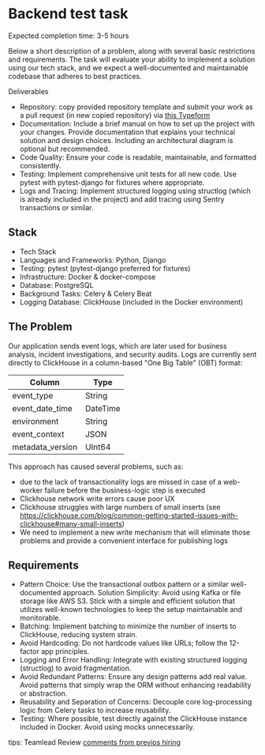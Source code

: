 # Backend test task

Expected completion time: 3-5 hours

Below a short description of a problem, along with several basic restrictions and requirements. The task will evaluate your ability to implement a solution using our tech stack, and we expect a well-documented and maintainable codebase that adheres to best practices.

Deliverables
- Repository: copy provided repository template and submit your work as a pull request (in new copied repository) via [this Typeform](https://hiretechfast.typeform.com/to/QZ55qiDi)
- Documentation: Include a brief manual on how to set up the project with your changes. Provide documentation that explains your technical solution and design choices. Including an architectural diagram is optional but recommended.
- Code Quality: Ensure your code is readable, maintainable, and formatted consistently.
- Testing: Implement comprehensive unit tests for all new code. Use pytest with pytest-django for fixtures where appropriate.
- Logs and Tracing: Implement structured logging using structlog (which is already included in the project) and add tracing using Sentry transactions or similar.


## Stack

- Tech Stack
- Languages and Frameworks: Python, Django
- Testing: pytest (pytest-django preferred for fixtures)
- Infrastructure: Docker & docker-compose
- Database: PostgreSQL
- Background Tasks: Celery & Celery Beat
- Logging Database: ClickHouse (included in the Docker environment)

## The Problem
Our application sends event logs, which are later used for business analysis, incident investigations, and security audits. Logs are currently sent directly to ClickHouse in a column-based "One Big Table" (OBT) format:

| Column           | Type     |
|------------------|----------|
| event_type       | String   |
| event_date_time  | DateTime |
| environment      | String   |
| event_context    | JSON     |
| metadata_version | UInt64   |

This approach has caused several problems, such as:
- due to the lack of transactionality logs are missed in case of a web-worker failure before the business-logic step is executed
- Clickhouse network write errors cause poor UX
- Clickhouse struggles with large numbers of small inserts (see https://clickhouse.com/blog/common-getting-started-issues-with-clickhouse#many-small-inserts)
- We need to implement a new write mechanism that will eliminate those problems and provide a convenient interface for publishing logs


## Requirements
- Pattern Choice: Use the transactional outbox pattern or a similar well-documented approach.
Solution Simplicity: Avoid using Kafka or file storage like AWS S3. Stick with a simple and efficient solution that utilizes well-known technologies to keep the setup maintainable and monitorable.
- Batching: Implement batching to minimize the number of inserts to ClickHouse, reducing system strain.
- Avoid Hardcoding: Do not hardcode values like URLs; follow the 12-factor app principles.
- Logging and Error Handling: Integrate with existing structured logging (structlog) to avoid fragmentation.
- Avoid Redundant Patterns: Ensure any design patterns add real value. Avoid patterns that simply wrap the ORM without enhancing readability or abstraction.
- Reusability and Separation of Concerns: Decouple core log-processing logic from Celery tasks to increase reusability.
- Testing: Where possible, test directly against the ClickHouse instance included in Docker. Avoid using mocks unnecessarily.

tips: Teamlead Review [comments from previos hiring](https://docs.google.com/spreadsheets/d/1S_I4E7wtbob8rcmypViGBisWG7w-72e1x0alnPs8Prg/edit?gid=1887153698#gid=1887153698)
